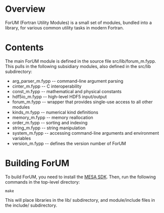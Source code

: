 # Overview

ForUM (Fortran Utility Modules) is a small set of modules, bundled into a library, for various common utility tasks in modern Fortran.

# Contents

The main ForUM module is defined in the source file src/lib/forum_m.fypp. This pulls in the following subsidiary modules, 
also defined in the src/lib subdirectory:

* arg_parser_m.fypp -- command-line argument parsing
* cinter_m.fypp -- C interoperability
* const_m.fypp -- mathematical and physical constants
* hdf5io_m.fypp -- high-level HDF5 input/output
* forum_m.fypp -- wrapper that provides single-use access to all other modules
* kinds_m.fypp -- numerical kind definitions
* memory_m.fypp -- memory reallocation
* order_m.fypp -- sorting and indexing
* string_m.fypp -- string manipulation
* system_m.fypp -- accessing command-line arguments and environment variables
* version_m.fypp -- defines the version number of ForUM

# Building ForUM

To build ForUM, you need to install the [MESA SDK](http://user.astro.wisc.edu/~townsend/static.php?ref=mesasdk). Then, run the following commands in the top-level directory:

    make

This will place libraries in the lib/ subdirectory, and module/include files in the include/ subdirectory.
